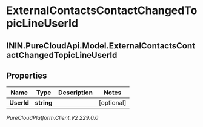 # ExternalContactsContactChangedTopicLineUserId

## ININ.PureCloudApi.Model.ExternalContactsContactChangedTopicLineUserId

## Properties

|Name | Type | Description | Notes|
|------------ | ------------- | ------------- | -------------|
| **UserId** | **string** |  | [optional] |



_PureCloudPlatform.Client.V2 229.0.0_
